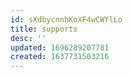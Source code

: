 ```yaml
---
id: sXdbycnnhKoXF4wCWYlLo
title: supports
desc: ''
updated: 1696289207781
created: 1637731503216
---
```


